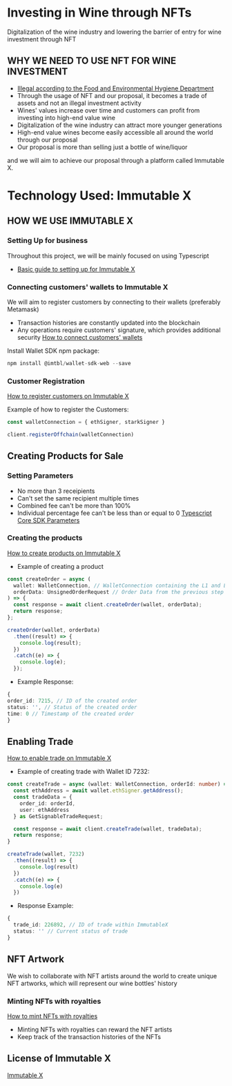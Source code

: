 # Investing in Wine through NFTs 

Digitalization of the wine industry and lowering the barrier of entry for wine investment through NFT


## WHY WE NEED TO USE NFT FOR WINE INVESTMENT 

 - [Illegal according to the Food and Environmental Hygiene Department](https://www.fehd.gov.hk/english/licensing/ll-cll-appguide.pdf)
 - Through the usage of NFT and our proposal, it becomes a trade of assets and not an illegal investment activity
 - Wines' values increase over time and customers can profit from investing into high-end value wine 
 - Digitalization of the wine industry can attract more younger generations 
 - High-end value wines become easily accessible all around the world through our proposal
 - Our proposal is more than selling just a bottle of wine/liquor
 
 and we will aim to achieve our proposal through a platform called Immutable X. 
 # Technology Used: Immutable X
## HOW WE USE IMMUTABLE X
### Setting  Up for business 
 Throughout this project, we will be mainly focused on using Typescript 
 - [Basic guide to setting up for Immutable X](https://docs.x.immutable.com/docs/how-to-install-initialize#core-sdk) 
### Connecting customers' wallets to Immutable X  
We will aim to register customers by connecting to their wallets (preferably Metamask)
- Transaction histories are constantly updated into the blockchain
- Any operations require customers' signature, which provides additional security 
[How to connect customers' wallets](https://docs.x.immutable.com/docs/how-to-generate-signers/#connect-to-users-wallets)

Install Wallet SDK npm package: 

```typescript
npm install @imtbl/wallet-sdk-web --save
```
### Customer Registration 
[How to register customers on Immutable X](https://docs.x.immutable.com/docs/how-to-register-users/#core-sdk)

Example of how to register the Customers: 
```typescript
const walletConnection = { ethSigner, starkSigner }

client.registerOffchain(walletConnection)
```

## Creating Products for Sale 
### Setting Parameters 
- No more than 3 receipients
- Can't set the same recipient multiple times
- Combined fee can't be more than 100% 
- Individual percentage fee can't be less than or equal to 0
[Typescript Core SDK Parameters](https://docs.x.immutable.com/docs/how-to-create-orders/)
### Creating the products
[How to create products on Immutable X](https://docs.x.immutable.com/docs/how-to-create-orders/) 

- Example of creating a product
```typescript
const createOrder = async (
  wallet: WalletConnection, // WalletConnection containing the L1 and L2 signers
  orderData: UnsignedOrderRequest // Order Data from the previous step
) => {
  const response = await client.createOrder(wallet, orderData);
  return response;
};

createOrder(wallet, orderData)
  .then((result) => {
    console.log(result);
  })
  .catch((e) => {
    console.log(e);
  });
  ```
  - Example Response: 
  ```typescript
{
  order_id: 7215, // ID of the created order
  status: '', // Status of the created order
  time: 0 // Timestamp of the created order
}
  ```


## Enabling Trade 
[How to enable trade on Immutable X](https://docs.x.immutable.com/docs/how-to-create-trades/#core-sdk) 
- Example of creating trade with Wallet ID 7232: 
```typescript
const createTrade = async (wallet: WalletConnection, orderId: number) => {
  const ethAddress = await wallet.ethSigner.getAddress();
  const tradeData = {
    order_id: orderId,
    user: ethAddress
  } as GetSignableTradeRequest;

  const response = await client.createTrade(wallet, tradeData);
  return response;
}

createTrade(wallet, 7232)
  .then((result) => {
    console.log(result)
  })
  .catch((e) => {
    console.log(e)
  })
  ```
  - Response Example: 
```typescript
{ 
  trade_id: 226892, // ID of trade within ImmutableX
  status: '' // Current status of trade
}
  ```
  
## NFT Artwork 
We wish to collaborate with NFT artists around the world to create unique NFT artworks, which will represent our wine bottles' history
### Minting NFTs with royalties 
[How to mint NFTs with royalties](https://docs.x.immutable.com/docs/minting-with-royalties/)

- Minting NFTs with royalties can reward the NFT artists 
- Keep track of the transaction histories of the NFTs 
## License of Immutable X

[Immutable X](https://support.immutable.com/en/articles/6393972-immutable-x-protocol-licence-agreement)

